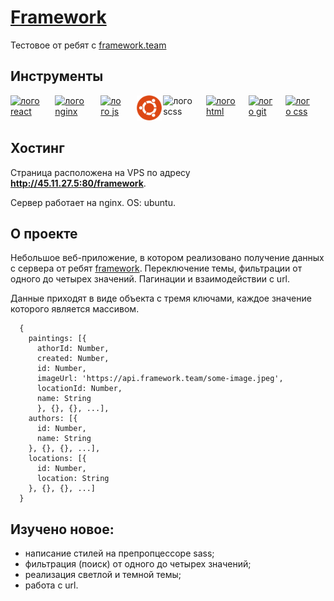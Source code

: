 # [Framework](http://45.11.27.5:80/framework)
Тестовое от ребят с [framework.team](https://framework.team)

## Инструменты
<div>
  <nav style='display: flex'>
    <a
      href='https://ru.reactjs.org/'
      style='cursor: pointer'
      target='_blank'
    >
      <img 
        style='width: 45px; height: 40px; object-fit: contain; margin-right: 20px' 
        src='https://upload.wikimedia.org/wikipedia/commons/thumb/a/a7/React-icon.svg/640px-React-icon.svg.png' 
        alt='лого react'
        />
    </a>
    <a
      href='https://nginx.org/ru/'
      style='cursor: pointer'
      target='_blank'
    >
      <img 
        style='width: 45px; height: 40px; object-fit: contain; margin-right: 20px' 
        src='https://w7.pngwing.com/pngs/262/242/png-transparent-nginx-phusion-passenger-application-software-proxy-server-reverse-proxy-creativo-logo-de-marca-angle-text-trademark.png' 
        alt='лого nginx' />
    </a>
    <a
      href='https://learn.javascript.ru/'
      style='cursor: pointer'
      target='_blank'
    >
      <img 
        style='width: 45px; height: 40px; object-fit: contain; margin-right: 20px' 
        src='https://www.nicepng.com/png/detail/80-803587_png-file-svg-javascript.png' 
        alt='лого js' />
    </a>
    <a
      href='https://ubuntu.ru/doku.php'
      style='cursor: pointer'
      target='_blank'
    >
      <img 
        style='width: 45px; height: 40px; object-fit: contain; margin-right: 20px' 
        src='https://raw.githubusercontent.com/docker-library/docs/01c12653951b2fe592c1f93a13b4e289ada0e3a1/ubuntu/logo.png' 
        alt='лого ubuntu' />
    </a>
    <a>
      <img 
        style='width: 45px; height: 40px; object-fit: contain; margin-right: 20px' 
        src='https://encrypted-tbn0.gstatic.com/images?q=tbn:ANd9GcTMd7eiGMX9FwRLC0uJTDewSjw_7_WvCF4ABLdwztLrCnPEXrqW0gG-pH8eT-fYPLlghjY&usqp=CAU' 
        alt='лого scss' />
    </a>
    <a
      href='https://www.w3schools.com/html/'
      style='cursor: pointer'
      target='_blank'
    >
      <img 
        style='width: 45px; height: 40px; object-fit: contain; margin-right: 20px' 
        src='https://webref.ru/assets/images/book/html5.png' 
        alt='лого html' />
    </a>
    <a
      href='https://git-scm.com/'
      style='cursor: pointer'
      target='_blank'
    >
      <img 
        style='width: 45px; height: 40px; object-fit: contain; margin-right: 20px' 
        src='https://git-scm.com/images/logos/downloads/Git-Icon-1788C.png' 
        alt='лого git' />
    </a>
    <a
      href='https://www.w3schools.com/css/'
      style='cursor: pointer'
      target='_blank'
    >
      <img 
        style='width: 45px; height: 40px; object-fit: contain; margin-right: 20px' 
        src='https://encrypted-tbn0.gstatic.com/images?q=tbn:ANd9GcRjK60Fd1shaOG5Glq2toJyChKNGP9Ocmm4PC_r27rEB0XzDQrSgOUpIDHjOZriA-lZkS0&usqp=CAU' 
        alt='лого css' />
    </a>
  </nav>
</div>


## Хостинг
Страница расположена на VPS по адресу **http://45.11.27.5:80/framework**.

Cервер работает на nginx. OS: ubuntu. 
## О проекте
Небольшое веб-приложение, в котором реализовано получение данных с сервера от ребят [framework](https://test-front.framework.team/api-docs/). Переключение темы, фильтрации от одного до четырех значений. Пагинации и взаимодействии с url.

Данные приходят в виде объекта с тремя ключами, каждое значение которого является массивом.

      {
        paintings: [{
          athorId: Number,
          created: Number,
          id: Number,
          imageUrl: 'https://api.framework.team/some-image.jpeg',
          locationId: Number,
          name: String
          }, {}, {}, ...],
        authors: [{
          id: Number,
          name: String
        }, {}, {}, ...],
        locations: [{
          id: Number,
          location: String
        }, {}, {}, ...]
      }

## Изучено новое:
* написание стилей на препропцессоре sass;
* фильтрация (поиск) от одного до четырех значений;
* реализация светлой и темной темы;
* работа с url.